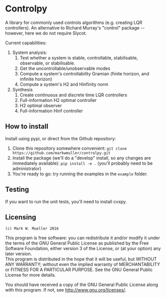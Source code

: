 Controlpy
=========

A library for commonly used controls algorithms (e.g. creating LQR controllers). An alternative to Richard Murray's "control" package -- however, here we do not require Slycot.

Current capabilities:

1. System analysis:
	1. Test whether a system is stable, controllable, stabilisable, observable, or stabilisable.
	2. Get the uncontrollable/unobservable modes
	3. Compute a system's controllability Gramian (finite horizon, and infinite horizon)
	4. Compute a system's H2 and Hinfinity norm
2. Synthesis
	1. Create continuous and discrete time LQR controllers
	2. Full-information H2 optimal controller
	3. H2 optimal observer
	4. Full-information Hinf controller


How to install
--------------
Install using pypi, or direct from the Github repository:

1. Clone this repository somewhere convenient: `git clone https://github.com/markwmuller/controlpy.git`
2. Install the package (we'll do a "develop" install, so any changes are immediately available):  `pip install -e .` (you'll probably need to be administrator)
3. You're ready to go: try running the examples in the `example` folder.


Testing 
-------
If you want to run the unit tests, you'll need to install cvxpy.


Licensing
---------
`(c) Mark W. Mueller 2016`

This program is free software: you can redistribute it and/or modify it under the terms of the GNU General Public License as published by the Free Software Foundation, either version 3 of the License, or (at your option) any later version.  
This program is distributed in the hope that it will be useful, but WITHOUT ANY WARRANTY; without even the implied warranty of MERCHANTABILITY or FITNESS FOR A PARTICULAR PURPOSE.  See the GNU General Public License for more details.

You should have received a copy of the GNU General Public License along with this program.  If not, see <http://www.gnu.org/licenses/>.

 


